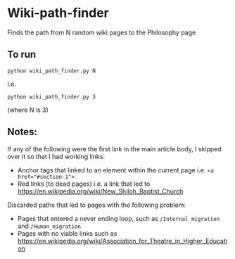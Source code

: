 # Wiki-path-finder
Finds the path from N random wiki pages to the Philosophy page

## To run
```
python wiki_path_finder.py N
```

i.e.
```
python wiki_path_finder.py 3
```
(where N is 3)

## Notes:

If any of the following were the first link in the main article body, I skipped over it so that I had working links:
* Anchor tags that linked to an element within the current page i.e. `<a href="#section-1">`
* Red links (to dead pages) i.e. a link that led to https://en.wikipedia.org/wiki/New_Shiloh_Baptist_Church

Discarded paths that led to pages with the following problem:
* Pages that entered a never ending loop, such as `/Internal_migration` and  `/Human_migration`
* Pages with no viable links such as https://en.wikipedia.org/wiki/Association_for_Theatre_in_Higher_Education
